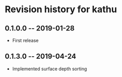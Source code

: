 # Revision history for kathu

## 0.1.0.0 -- 2019-01-28

* First release

## 0.1.3.0 -- 2019-04-24

* Implemented surface depth sorting
